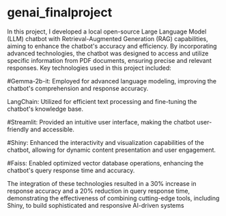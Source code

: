 # genai_finalproject

In this project, I developed a local open-source Large Language Model (LLM) chatbot with Retrieval-Augmented Generation (RAG) capabilities, aiming to enhance the chatbot's accuracy and efficiency. By incorporating advanced technologies, the chatbot was designed to access and utilize specific information from PDF documents, ensuring precise and relevant responses. Key technologies used in this project included:

#Gemma-2b-it: Employed for advanced language modeling, improving the chatbot's comprehension and response accuracy.

LangChain: Utilized for efficient text processing and fine-tuning the chatbot's knowledge base.

#Streamlit: Provided an intuitive user interface, making the chatbot user-friendly and accessible.

#Shiny: Enhanced the interactivity and visualization capabilities of the chatbot, allowing for dynamic content presentation and user engagement.

#Faiss: Enabled optimized vector database operations, enhancing the chatbot's query response time and accuracy.

The integration of these technologies resulted in a 30% increase in response accuracy and a 20% reduction in query response time, demonstrating the effectiveness of combining cutting-edge tools, including Shiny, to build sophisticated and responsive AI-driven systems
